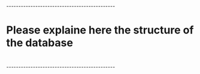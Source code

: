 ###### --------------------------------------------- ######
#
#  Please explaine here the structure of the database
#
###### --------------------------------------------- ######